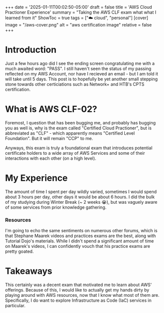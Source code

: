 +++
date = '2025-01-11T00:02:50-05:00'
draft = false
title = 'AWS Cloud Practioner Experience'
summary = "Taking the AWS CLF exam what what I learned from it"
ShowToc = true
tags = ["☁️ cloud", "personal"]
[cover]
image = "/aws-cover.png"
alt = "aws certification image"
relative = false
+++

# Introduction
Just a few hours ago did I see the ending screen congratulating me with a much awaited word: "PASS". I still haven't seen the status of my passing reflected on my AWS Account, nor have I recieved an email - but I am told it will take until 5 days. This post is to hopefully be yet another small stepping stone towards other certiciations such as Network+ and HTB's CPTS certification.
# What is AWS CLF-02?
Foremost, I question that has been bugging me, and probably has bugging you as well is, why is the exam called "Certified Cloud Practioner", but is abbreviated as "CLF" - which apparently means "Certified Level Foundation". But it will remain "CCP" to me.

Anyways, this exam is truly a foundational exam that introduces potential certificate holders to a wide array of AWS Services and some of their interactions with each other (on a high level).

# My Experience
The amount of time I spent per day wildly varied, sometimes I would spend about 3 hours per day, other days it would be about 6 hours. I did the bulk of my studying during Winter Break (~ 2 weeks 😭), but was vaguely aware of some services from prior knowledge gathering. 

### Resources
I'm going to echo the same sentiments on numerous other forums, which is that Stephane Maarek videos and practices exams are the best, along with Tutorial Dojo's materials. While I didn't spend a significant amount of time on Maarek's videos, I can confidently vouch that his practice exams are pretty goated.
# Takeaways
This certainly was a decent exam that motivated me to learn about AWS' offerings. Because of this, I would like to actually get my hands dirty by playing around with AWS resources, now that I know what most of them are. Specifically, I do want to explore Infrastructure as Code (IaC) services in particular.
